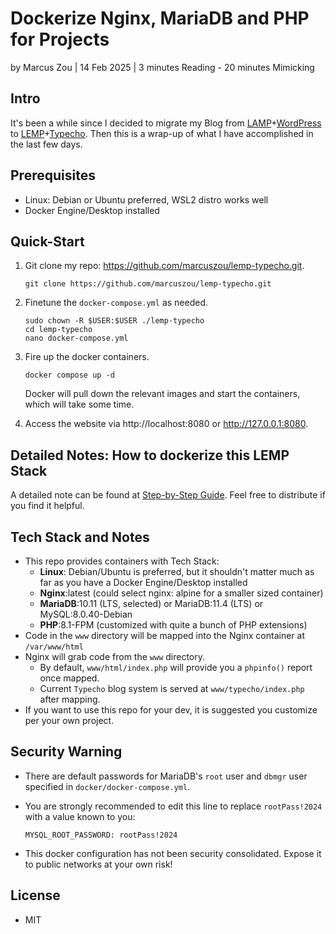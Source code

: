 # Dockerize Nginx, MariaDB and PHP for Projects

by Marcus Zou | 14 Feb 2025 | 3 minutes Reading - 20 minutes Mimicking



## Intro

It's been a while since I decided to migrate my Blog from [LAMP](https://www.ibm.com/think/topics/lamp-stack)+[WordPress](https://www.ibm.com/think/topics/lamp-stack) to [LEMP](https://www.geeksforgeeks.org/what-is-lemp-stack/)+[Typecho](https://typecho.org). Then this is a wrap-up of what I have accomplished in the last few days.



## Prerequisites

- Linux: Debian or Ubuntu preferred, WSL2 distro works well
- Docker Engine/Desktop installed



## Quick-Start

1. Git clone my repo: https://github.com/marcuszou/lemp-typecho.git.

   ```shell
   git clone https://github.com/marcuszou/lemp-typecho.git
   ```

2. Finetune the `docker-compose.yml` as needed.

   ```shell
   sudo chown -R $USER:$USER ./lemp-typecho
   cd lemp-typecho
   nano docker-compose.yml
   ```

3. Fire up the docker containers. 

   ```shell
   docker compose up -d
   ```

   Docker will pull down the relevant images and start the containers, which will take some time.

4. Access the website via http://localhost:8080 or http://127.0.0.1:8080.



## Detailed Notes: How to dockerize this LEMP Stack

A detailed note can be found at [Step-by-Step Guide](Step-by-Step-Guide-LEMP.md). Feel free to distribute if you find it helpful.



## Tech Stack and Notes

* This repo provides containers with Tech Stack:
    * __Linux__: Debian/Ubuntu is preferred, but it shouldn't matter much as far as you have a Docker Engine/Desktop installed
    * __Nginx__:latest (could select nginx: alpine for a smaller sized container)
    * __MariaDB__:10.11 (LTS, selected) or MariaDB:11.4 (LTS) or MySQL:8.0.40-Debian
    * __PHP__:8.1-FPM (customized with quite a bunch of PHP extensions)
* Code in the `www` directory will be mapped into the Nginx container at `/var/www/html`
* Nginx will grab code from the `www` directory.
    * By default, `www/html/index.php` will provide you a `phpinfo()` report once mapped.
    * Current `Typecho` blog system is served at `www/typecho/index.php` after mapping.
* If you want to use this repo for your dev, it is suggested you customize per your own project.



## Security Warning

* There are default passwords for MariaDB's `root` user and `dbmgr` user specified in `docker/docker-compose.yml`.
* You are strongly recommended to edit this line to replace `rootPass!2024` with a value known to you:

  ```shell
  MYSQL_ROOT_PASSWORD: rootPass!2024
  ```
* This docker configuration has not been security consolidated. Expose it to public networks at your own risk!



## License

* MIT

